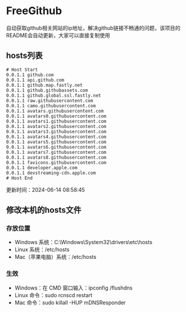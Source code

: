 # FreeGithub
自动获取github相关网站的ip地址，解决github链接不畅通的问题，该项目的README会自动更新，大家可以直接复制使用

## hosts列表
```base
# Host Start
0.0.1.1 github.com
0.0.1.1 api.github.com
0.0.1.1 github.map.fastly.net
0.0.1.1 github.githubassets.com
0.0.1.1 github.global.ssl.fastly.net
0.0.1.1 raw.githubusercontent.com
0.0.1.1 camo.githubusercontent.com
0.0.1.1 avatars.githubusercontent.com
0.0.1.1 avatars0.githubusercontent.com
0.0.1.1 avatars1.githubusercontent.com
0.0.1.1 avatars2.githubusercontent.com
0.0.1.1 avatars3.githubusercontent.com
0.0.1.1 avatars4.githubusercontent.com
0.0.1.1 avatars5.githubusercontent.com
0.0.1.1 avatars6.githubusercontent.com
0.0.1.1 avatars7.githubusercontent.com
0.0.1.1 avatars8.githubusercontent.com
0.0.1.1 favicons.githubusercontent.com
0.0.1.1 developer.apple.com
0.0.1.1 devstreaming-cdn.apple.com
# Host End
```

更新时间：2024-06-14 08:58:45

## 修改本机的hosts文件
### 存放位置
* Windows 系统：C:\Windows\System32\drivers\etc\hosts
* Linux 系统：/etc/hosts
* Mac（苹果电脑）系统：/etc/hosts

### 生效
* Windows：在 CMD 窗口输入：ipconfig /flushdns
* Linux 命令：sudo rcnscd restart
* Mac 命令：sudo killall -HUP mDNSResponder